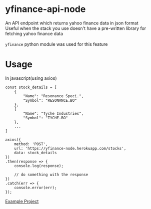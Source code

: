 # yfinance-api-node

An API endpoint which returns yahoo finance data in json format
<br>
Useful when the stack you use doesn't have a pre-written library for fetching yahoo finance data
<br>
<br>
`yfinance` python module was used for this feature

# Usage

In javascript(using axios)

    const stock_details = [
        {
            "Name": "Resonance Speci.",
            "Symbol": "RESONANCE.BO"
        },
        {
            "Name": "Tyche Industries",
            "Symbol": "TYCHE.BO"
        },
        ...
    ]
    
    axios({
        method: 'POST',
        url: 'https://yfinance-node.herokuapp.com/stocks',
        data: stock_details
    })
    .then(response => {
        console.log(response);

        // do something with the response
    })
    .catch(err => {
        console.error(err);
    });

[Example Project](https://github.com/astonizer/investment-planner)
